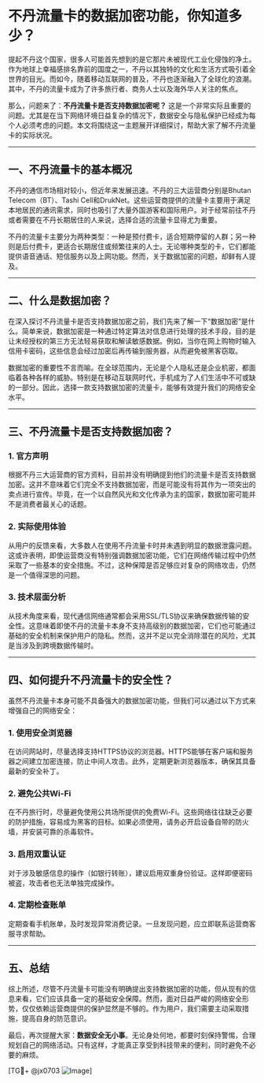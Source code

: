 # 不丹流量卡的数据加密功能，你知道多少？

提起不丹这个国家，很多人可能首先想到的是它那片未被现代工业化侵蚀的净土。作为地球上幸福感排名靠前的国度之一，不丹以其独特的文化和生活方式吸引着全世界的目光。而如今，随着移动互联网的普及，不丹也逐渐融入了全球化的浪潮。其中，不丹的流量卡成为了许多旅行者、商务人士以及海外华人关注的焦点。

那么，问题来了：**不丹流量卡是否支持数据加密呢？** 这是一个非常实际且重要的问题。尤其是在当下网络环境日益复杂的情况下，数据安全与隐私保护已经成为每个人必须考虑的问题。本文将围绕这一主题展开详细探讨，帮助大家了解不丹流量卡的实际状况。

---

## 一、不丹流量卡的基本概况

不丹的通信市场相对较小，但近年来发展迅速。不丹的三大运营商分别是Bhutan Telecom（BT）、Tashi Cell和DrukNet。这些运营商提供的流量卡主要用于满足本地居民的通讯需求，同时也吸引了大量外国游客和国际用户。对于经常前往不丹或者需要在不丹长期居住的人来说，选择合适的流量卡显得尤为重要。

不丹的流量卡主要分为两种类型：一种是预付费卡，适合短期停留的人群；另一种则是后付费卡，更适合长期居住或频繁往来的人士。无论哪种类型的卡，它们都能提供语音通话、短信服务以及上网功能。然而，关于数据加密的问题，却鲜有人提及。

---

## 二、什么是数据加密？

在深入探讨不丹流量卡是否支持数据加密之前，我们先来了解一下“数据加密”是什么。简单来说，数据加密是一种通过特定算法对信息进行处理的技术手段，目的是让未经授权的第三方无法轻易获取和解读敏感数据。例如，当你在网上购物时输入信用卡密码，这些信息会经过加密后再传输到服务器，从而避免被黑客窃取。

数据加密的重要性不言而喻。在全球范围内，无论是个人隐私还是企业机密，都面临着各种各样的威胁。特别是在移动互联网时代，手机成为了人们生活中不可或缺的一部分。因此，选择一款支持数据加密的流量卡，能够有效提升我们的网络安全水平。

---

## 三、不丹流量卡是否支持数据加密？

### 1. 官方声明
根据不丹三大运营商的官方资料，目前并没有明确提到他们的流量卡是否支持数据加密。这并不意味着它们完全不支持数据加密，而是可能没有将其作为一项突出的卖点进行宣传。毕竟，在一个以自然风光和文化传承为主的国家，数据加密可能并不是消费者最关心的话题。

### 2. 实际使用体验
从用户的反馈来看，大多数人在使用不丹流量卡时并未遇到明显的数据泄露问题。这或许表明，即使运营商没有特别强调数据加密功能，它们在网络传输过程中仍然采取了一些基本的安全措施。不过，这种保障是否足够应对复杂的网络攻击，仍然是一个值得深思的问题。

### 3. 技术层面分析
从技术角度来看，现代通信网络通常都会采用SSL/TLS协议来确保数据传输的安全性。这意味着即使不丹的流量卡本身不支持高级别的数据加密，它们也可能通过基础的安全机制来保护用户的隐私。然而，这并不足以完全消除潜在的风险，尤其是当涉及到跨境数据传输时。

---

## 四、如何提升不丹流量卡的安全性？

虽然不丹流量卡本身可能不具备强大的数据加密功能，但我们可以通过以下方式来增强自己的网络安全：

### 1. 使用安全浏览器
在访问网站时，尽量选择支持HTTPS协议的浏览器。HTTPS能够在客户端和服务器之间建立加密连接，防止中间人攻击。此外，定期更新浏览器版本，确保其具备最新的安全补丁。

### 2. 避免公共Wi-Fi
在不丹旅行时，尽量避免使用公共场所提供的免费Wi-Fi。这些网络往往缺乏必要的防护措施，容易成为黑客的目标。如果必须使用，请务必开启设备自带的防火墙，并安装可靠的杀毒软件。

### 3. 启用双重认证
对于涉及敏感信息的操作（如银行转账），建议启用双重身份验证。这样即便密码被盗，攻击者也无法单独完成操作。

### 4. 定期检查账单
定期查看手机账单，及时发现异常消费记录。一旦发现问题，应立即联系运营商客服寻求帮助。

---

## 五、总结

综上所述，尽管不丹流量卡可能没有明确提出支持数据加密的功能，但从现有的信息来看，它们应该具备一定的基础安全保障。然而，面对日益严峻的网络安全形势，仅仅依赖运营商提供的保护显然是不够的。作为用户，我们需要主动采取措施，提高自身的防范意识。

最后，再次提醒大家：**数据安全无小事**。无论身处何地，都要时刻保持警惕，合理规划自己的网络活动。只有这样，才能真正享受到科技带来的便利，同时避免不必要的麻烦。

[TG💪+ @jx0703 ![Image](https://github.com/user-attachments/assets/dbca1d08-cadb-493c-b0ec-ad6f7a83f270)]